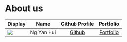 # About us

Display |    Name    | Github Profile | Portfolio 
--------|:----------:|:--------------:|:---------:
![](https://via.placeholder.com/100.png?text=Photo) | Ng Yan Hui | [Github](https://github.com/nyh3) | [Portfolio](https://github.com/nyh3)
